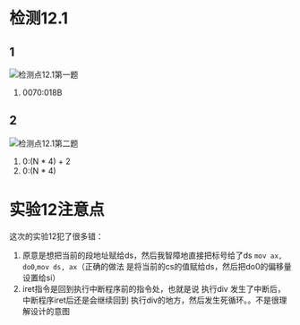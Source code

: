 # 检测12.1
## 1
![检测点12.1第一题](https://blog-1252749790.cos.ap-shanghai.myqcloud.com/assemble/jiancedian12.1.2.png)

1. 0070:018B

## 2 
![检测点12.1第二题](https://blog-1252749790.cos.ap-shanghai.myqcloud.com/assemble/jiancedian12.1.2.png)

1. 0:(N * 4) + 2
2. 0:(N * 4)

# 实验12注意点
这次的实验12犯了很多错：

1. 原意是想把当前的段地址赋给ds，然后我智障地直接把标号给了ds `mov ax, do0`,`mov ds, ax`（正确的做法 是将当前的cs的值赋给ds，然后把do0的偏移量设置给si）
2. iret指令是回到执行中断程序前的指令处，也就是说 执行div 发生了中断后，中断程序iret后还是会继续回到 执行div的地方，然后发生死循环。。不是很理解设计的意图